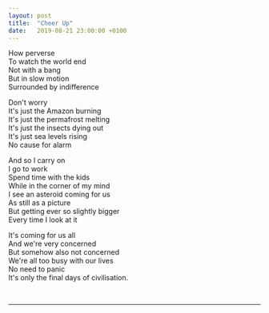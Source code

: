 ```yaml
---
layout: post
title:  "Cheer Up"
date:   2019-08-21 23:00:00 +0100
---
```

How perverse  
To watch the world end  
Not with a bang  
But in slow motion  
Surrounded by indifference  

Don't worry  
It's just the Amazon burning  
It's just the permafrost melting  
It's just the insects dying out  
It's just sea levels rising  
No cause for alarm  

And so I carry on  
I go to work  
Spend time with the kids  
While in the corner of my mind  
I see an asteroid coming for us  
As still as a picture  
But getting ever so slightly bigger  
Every time I look at it  

It's coming for us all  
And we're very concerned  
But somehow also not concerned  
We're all too busy with our lives  
No need to panic  
It's only the final days of civilisation.

&nbsp;  

---

